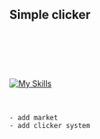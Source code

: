 ## Simple clicker
<br>
<br>
<br>
<br>

[![My Skills](https://skillicons.dev/icons?i=js,html,css,jquery,express)](https://skillicons.dev) 
 
<br>

```
- add market
- add clicker system
```

